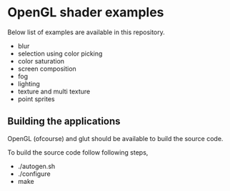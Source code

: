
# OpenGL shader examples

Below list of examples are available in this repository.

* blur
* selection using color picking
* color saturation
* screen composition
* fog
* lighting
* texture and multi texture
* point sprites

## Building the applications

OpenGL (ofcourse) and glut should be available to build the source code.

To build the source code follow following steps,
* ./autogen.sh
* ./configure
* make

